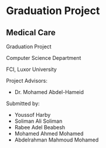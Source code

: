 
# Graduation Project

## Medical Care


Graduation Project

Computer Science Department

FCI, Luxor University


Project Advisors:
 - Dr. Mohamed Abdel-Hameid

Submitted by:
- Youssof Harby
- Soliman Ali Soliman
- Rabee Adel Beabesh
- Mohamed Ahmed Mohamed
- Abdelrahman Mahmoud Mohamed
